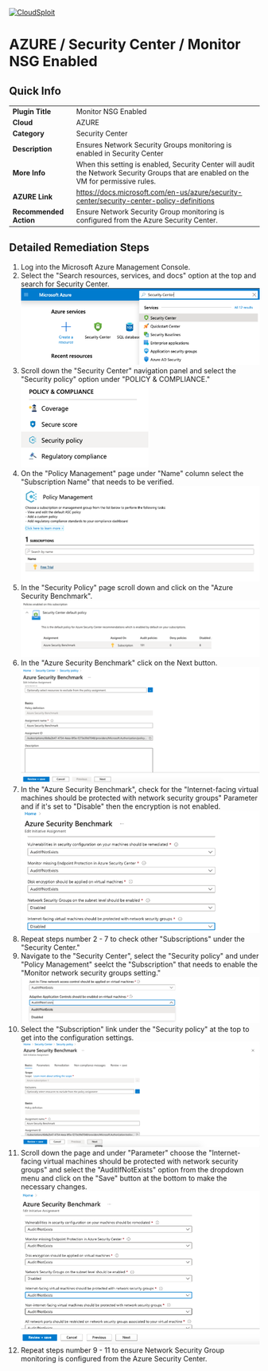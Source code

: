 [![CloudSploit](https://cloudsploit.com/img/logo-new-big-text-100.png "CloudSploit")](https://cloudsploit.com)

# AZURE / Security Center / Monitor NSG Enabled

## Quick Info

| | |
|-|-|
| **Plugin Title** | Monitor NSG Enabled |
| **Cloud** | AZURE |
| **Category** | Security Center |
| **Description** | Ensures Network Security Groups monitoring is enabled in Security Center |
| **More Info** | When this setting is enabled, Security Center will audit the Network Security Groups that are enabled on the VM for permissive rules. |
| **AZURE Link** | https://docs.microsoft.com/en-us/azure/security-center/security-center-policy-definitions |
| **Recommended Action** | Ensure Network Security Group monitoring is configured from the Azure Security Center. |

## Detailed Remediation Steps

1. Log into the Microsoft Azure Management Console.
2. Select the "Search resources, services, and docs" option at the top and search for Security Center. </br> <img src="/resources/azure/securitycenter/monitor-nsg-enabled/step2.png"/>
3. Scroll down the "Security Center" navigation panel and select the "Security policy" option under "POLICY & COMPLIANCE."</br> <img src="/resources/azure/securitycenter/monitor-nsg-enabled/step3.png"/>
4. On the "Policy Management" page under "Name" column select the "Subscription Name" that needs to be verified.</br> <img src="/resources/azure/securitycenter/monitor-nsg-enabled/step4.png"/>
5. In the "Security Policy" page scroll down and click on the "Azure Security Benchmark".</br> <img src="/resources/azure/securitycenter/monitor-nsg-enabled/step5.png"/>
6. In the "Azure Security Benchmark" click on the Next button.</br> <img src="/resources/azure/securitycenter/monitor-nsg-enabled/step6.png"/>
7. In the "Azure Security Benchmark", check for the "Internet-facing virtual machines should be protected with network security groups" Parameter and if it's set to "Disable" then the encryption is not enabled.</br> <img src="/resources/azure/securitycenter/monitor-nsg-enabled/step7.png"/>
8. Repeat steps number 2 - 7 to check other "Subscriptions" under the "Security Center."</br>
9. Navigate to the "Security Center", select the "Security policy" and under "Policy Management" seelct the "Subscription" that needs to enable the "Monitor network security groups setting."</br> <img src="/resources/azure/securitycenter/monitor-nsg-enabled/step9.png"/>
10. Select the "Subscription" link under the "Security policy" at the top to get into the configuration settings. </br> <img src="/resources/azure/securitycenter/monitor-nsg-enabled/step10.png"/>
11. Scroll down the page and under "Parameter" choose the "Internet-facing virtual machines should be protected with network security groups" and select the "AuditIfNotExists" option from the dropdown menu and click on the "Save" button at the bottom to make the necessary changes.</br> <img src="/resources/azure/securitycenter/monitor-nsg-enabled/step11.png"/>
12. Repeat steps number 9 - 11 to ensure Network Security Group monitoring is configured from the Azure Security Center.</br>
